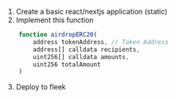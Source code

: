 1. Create a basic react/nextjs application (static)
2. Implement this function

```javascript
    function airdropERC20(
        address tokenAddress, // Token Address
        address[] calldata recipients,
        uint256[] calldata amounts,
        uint256 totalAmount
    )
```

3. Deploy to fleek
